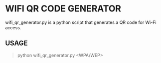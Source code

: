 # WIFI QR CODE GENERATOR

wifi_qr_generator.py is a python script that generates a QR code for Wi-Fi access.

## USAGE

> python wifi_qr_generator.py <SSID> <WPA/WEP> <Password>
